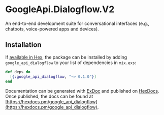 # GoogleApi.Dialogflow.V2

An end-to-end development suite for conversational interfaces (e.g., chatbots, voice-powered apps and devices).

## Installation

If [available in Hex](https://hex.pm/docs/publish), the package can be installed
by adding `google_api_dialogflow` to your list of dependencies in `mix.exs`:

```elixir
def deps do
  [{:google_api_dialogflow, "~> 0.1.0"}]
end
```

Documentation can be generated with [ExDoc](https://github.com/elixir-lang/ex_doc)
and published on [HexDocs](https://hexdocs.pm). Once published, the docs can
be found at [https://hexdocs.pm/google_api_dialogflow](https://hexdocs.pm/google_api_dialogflow).
